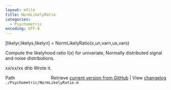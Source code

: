 ```yaml
---
layout: mfile
title: NormLikelyRatio
categories:
  - Psychometric
encoding: UTF-8
---
```


[likelyr,likelys,likelyn] = NormLikelyRatio(x,un,varn,us,vars)

Compute the likelyhood ratio l(x) for univariate,
Normally distributed signal and noise distributions.

xx/xx/xx  dhb  Wrote it.


<div class="code_header" style="text-align:right;">
  <span style="float:left;">Path&nbsp;&nbsp;</span> <span class="counter">Retrieve <a href=
  "https://raw.github.com/Psychtoolbox-3/Psychtoolbox-3/beta/./Psychometric/NormLikelyRatio.m">current version from GitHub</a> | View <a href=
  "https://github.com/Psychtoolbox-3/Psychtoolbox-3/commits/beta/./Psychometric/NormLikelyRatio.m">changelog</a></span>
</div>
<div class="code">
  <code>./Psychometric/NormLikelyRatio.m</code>
</div>
